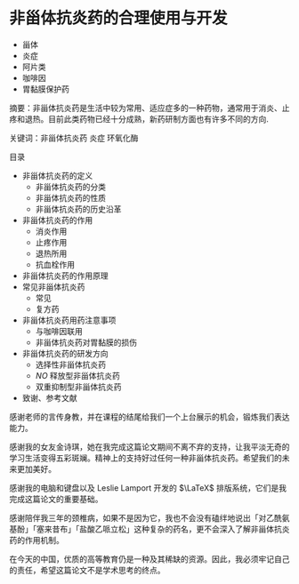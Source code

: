 # 非甾体抗炎药的合理使用与开发

+ 甾体
+ 炎症
+ 阿片类
+ 咖啡因
+ 胃黏膜保护药



摘要：非甾体抗炎药是生活中较为常用、适应症多的一种药物，通常用于消炎、止疼和退热。目前此类药物已经十分成熟，新药研制方面也有许多不同的方向.

关键词：非甾体抗炎药 炎症 环氧化酶 



目录

+ 非甾体抗炎药的定义
  + 非甾体抗炎药的分类
  + 非甾体抗炎药的性质
  + 非甾体抗炎药的历史沿革
+ 非甾体抗炎药的作用
  + 消炎作用
  + 止疼作用
  + 退热所用
  + 抗血栓作用
+ 非甾体抗炎药的作用原理
+ 常见非甾体抗炎药
  + 常见
  + 复方药
+ 非甾体抗炎药用药注意事项
  + 与咖啡因联用
  + 非甾体抗炎药对胃黏膜的损伤
+ 非甾体抗炎药的研发方向
  + 选择性非甾体抗炎药
  + $NO$ 释放型非甾体抗炎药
  + 双重抑制型非甾体抗炎药
+ 致谢、参考文献

感谢老师的言传身教，并在课程的结尾给我们一个上台展示的机会，锻炼我们表达能力。

感谢我的女友金诗琪，她在我完成这篇论文期间不离不弃的支持，让我平淡无奇的学习生活变得五彩斑斓。精神上的支持好过任何一种非甾体抗炎药。希望我们的未来更加美好。

感谢我的电脑和键盘以及 Leslie Lamport 开发的 $\LaTeX$ 排版系统，它们是我完成这篇论文的重要基础。

感谢陪伴我三年的颈椎病，如果不是因为它，我也不会没有磕绊地说出「对乙酰氨基酚」「塞来昔布」「盐酸乙哌立松」这种复杂的药名，更不会深入了解非甾体抗炎药的作用机制。

在今天的中国，优质的高等教育仍是一种及其稀缺的资源。因此，我必须牢记自己的责任，希望这篇论文不是学术思考的终点。